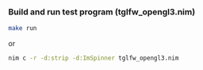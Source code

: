 ### Build and run test program (tglfw_opengl3.nim)

```sh
make run
```

or 

```sh
nim c -r -d:strip -d:ImSpinner tglfw_opengl3.nim
```
